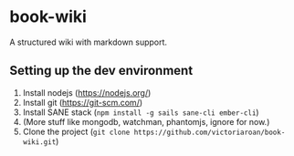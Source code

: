 # book-wiki
A structured wiki with markdown support.

## Setting up the dev environment

1. Install nodejs (https://nodejs.org/)
2. Install git (https://git-scm.com/)
3. Install SANE stack (`npm install -g sails sane-cli ember-cli`)
4. (More stuff like mongodb, watchman, phantomjs, ignore for now.)
5. Clone the project (`git clone https://github.com/victoriaroan/book-wiki.git`)
